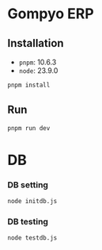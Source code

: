 # Gompyo ERP

## Installation

- `pnpm`: 10.6.3
- `node`: 23.9.0

```bash
pnpm install
```

## Run

```bash
pnpm run dev
```

# DB

### DB setting

```bash
node initdb.js
```

### DB testing

```bash
node testdb.js
```
